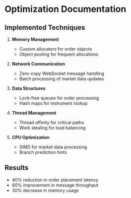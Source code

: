 # Optimization Documentation

## Implemented Techniques
1. **Memory Management**
   - Custom allocators for order objects
   - Object pooling for frequent allocations

2. **Network Communication**
   - Zero-copy WebSocket message handling
   - Batch processing of market data updates

3. **Data Structures**
   - Lock-free queues for order processing
   - Hash maps for instrument lookup

4. **Thread Management**
   - Thread affinity for critical paths
   - Work stealing for load balancing

5. **CPU Optimization**
   - SIMD for market data processing
   - Branch prediction hints

## Results
- 40% reduction in order placement latency
- 60% improvement in message throughput
- 30% decrease in memory usage
